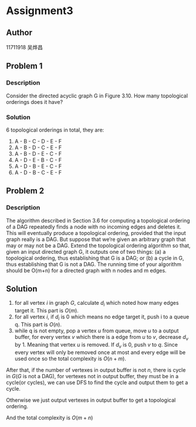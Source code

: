 # Assignment3

## Author

11711918 吴烨昌

## Problem 1

### Description

Consider the directed acyclic graph G in Figure 3.10. How many topological orderings does it have?

### Solution

6 topological orderings in total, they are:

1. A - B - C - D - E - F
2. A - B - D - C - E - F
3. A - B - D - E - C - F
4. A - D - E - B - C - F
5. A - D - B - E - C - F
6. A - D - B - C - E - F

## Problem 2

### Description

The algorithm described in Section 3.6 for computing a topological ordering of a DAG repeatedly finds a node with no incoming edges and deletes it. This will eventually produce a topological ordering, provided that the input graph really is a DAG. But suppose that we’re given an arbitrary graph that may or may not be a DAG. Extend the topological ordering algorithm so that, given an input directed graph G, it outputs one of two things: (a) a topological ordering, thus establishing that G is a DAG; or (b) a cycle in G, thus establishing that G is not a DAG. The running time of your algorithm should be O(m+n) for a directed graph with n nodes and m edges.

## Solution

1. for all vertex $i$ in graph $G$, calculate $d_i$ which noted how many edges target it. This part is $O(m)$.
2. for all vertex $i$, if $d_i$ is $0$ which means no edge target it, push i to a queue q. This part is $O(n)$.
3. while q is not empty, pop a vertex $u$ from queue, move $u$ to a output buffer, for every vertex $v$ which there is a edge from $u$ to $v$, decrease $d_v$ by $1$. Meaning that vertex $u$ is removed. If $d_v$ is $0$, push $v$ to $q$. Since every vertex will only be removed once at most and every edge will be used once so the total complexity is $O(n + m)$. 



After that, if the number of vertexes in output buffer is not $n$, there is cycle in $G$($G$ is not a DAG), for vertexes not in output buffer, they must be in a cycle(or cycles), we can use DFS to find the cycle and output them to get a cycle.

Otherwise we just output vertexes in output buffer to get a topological ordering.



And the total complexity is $O(m + n)​$

